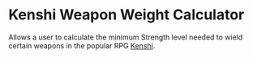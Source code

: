 # Kenshi Weapon Weight Calculator

Allows a user to calculate the minimum Strength level needed to wield certain weapons in the popular RPG [Kenshi](https://lofigames.com/).

## 